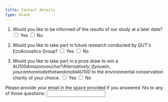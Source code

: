 ```yaml
---
title: Contact details
type: blank
---
```


1. Would you like to be informed of the results of our study at a later date?
<input type = "checkbox" id = "yes"> Yes
<input type = "checkbox" name = "no"> No

2. Would you like to take part in future research conducted by QUT's EcoAcoustics Group?
<input type = "checkbox" id = "yes"> Yes
<input type = "checkbox" name = "no"> No

3. Would you like to take part in a prize draw to win a AU$100 Amazon voucher? Alternatively, if you win, you can nominate that we donate AU$100 to the environmental conservation charity of your choice.
<input type = "checkbox" id = "yes"> Yes
<input type = "checkbox" name = "no"> No

Please provide your email in the space provided if you answered _Yes_ to any of those questions:
<input type="text" name="email"/>

